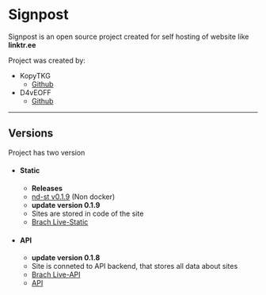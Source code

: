 # Signpost
Signpost is an open source project created for self hosting of website like **linktr.ee**

Project was created by:
* KopyTKG
  * [Github](https://github.com/kopytkg)
* D4vEOFF
  * [Github](https://github.com/D4vEOFF)
---

## Versions

Project has two version
* #### Static
  * **Releases**
  * [nd-st v0.1.9](https://github.com/The-Krew/signpost/releases/tag/v0.1.9) (Non docker)
  * **update version 0.1.9**
  * Sites are stored in code of the site
  * [Brach Live-Static](https://github.com/The-Krew/signpost/tree/Live-Static)
* #### API
  * **update version 0.1.8**
  * Site is conneted to API backend, that stores all data about sites
  * [Brach Live-API](https://github.com/The-Krew/signpost/tree/Live-API)
  * [API]()
